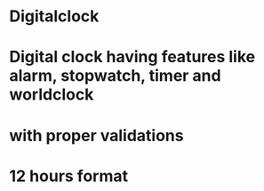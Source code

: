 # Digitalclock
# Digital clock having features like alarm, stopwatch, timer and worldclock
# with proper validations
# 12 hours format
